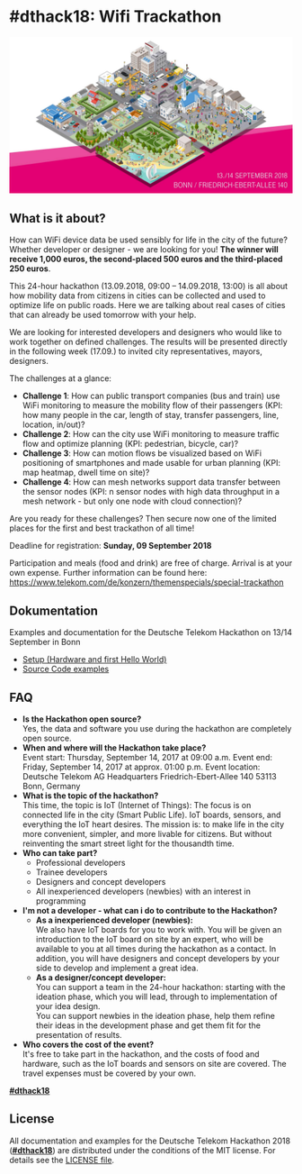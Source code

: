 # #dthack18: Wifi Trackathon

![#dthack18: Wifi Trackathon](assets/hackathon_banner.jpg)

## What is it about?
How can WiFi device data be used sensibly for life in the city of the future? Whether developer or designer - we are looking for you! **The winner will receive 1,000 euros, the second-placed 500 euros and the third-placed 250 euros**.   

This 24-hour hackathon (13.09.2018, 09:00 – 14.09.2018, 13:00) is all about how mobility data from citizens in cities can be collected and used to optimize life on public roads. Here we are talking about real cases of cities that can already be used tomorrow with your help.  

We are looking for interested developers and designers who would like to work together on defined challenges. The results will be presented directly in the following week (17.09.) to invited city representatives, mayors, designers.  

The challenges at a glance:
* **Challenge 1**: How can public transport companies (bus and train) use WiFi monitoring to measure the mobility flow of their passengers (KPI: how many people in the car, length of stay, transfer passengers, line, location, in/out)?
* **Challenge 2**: How can the city use WiFi monitoring to measure traffic flow and optimize planning (KPI: pedestrian, bicycle, car)?
* **Challenge 3**: How can motion flows be visualized based on WiFi positioning of smartphones and made usable for urban planning (KPI: map heatmap, dwell time on site)?
* **Challenge 4**: How can mesh networks support data transfer between the sensor nodes (KPI: n sensor nodes with high data throughput in a mesh network - but only one node with cloud connection)?  

Are you ready for these challenges? Then secure now one of the limited places for the first and best trackathon of all time!  

Deadline for registration: **Sunday, 09 September 2018**

Participation and meals (food and drink) are free of charge. Arrival is at your own expense.
Further information can be found here:
https://www.telekom.com/de/konzern/themenspecials/special-trackathon


## Dokumentation
Examples and documentation for the Deutsche Telekom Hackathon on 13/14 September in Bonn

* [Setup (Hardware and first Hello World)](documentation/setup.md)
* [Source Code examples](documentation/sourcecode.md)

## FAQ
* **Is the Hackathon open source?**  
  Yes, the data and software you use during the hackathon are completely open source.  
* **When and where will the Hackathon take place?**  
  Event start: Thursday, September 14, 2017 at 09:00 a.m.
  Event end: Friday, September 14, 2017 at approx. 01:00 p.m.
  Event location:
  Deutsche Telekom AG Headquarters
  Friedrich-Ebert-Allee 140
  53113 Bonn, Germany
* **What is the topic of the hackathon?**  
  This time, the topic is IoT (Internet of Things): The focus is on connected life in the city (Smart Public Life). IoT boards, sensors, and everything the IoT heart desires. The mission is: to make life in the city more convenient, simpler, and more livable for citizens. But without reinventing the smart street light for the thousandth time.
* **Who can take part?**
  * Professional developers
  * Trainee developers
  * Designers and concept developers
  * All inexperienced developers (newbies) with an interest in programming
* **I'm not a developer - what can i do to contribute to the Hackathon?**
  * **As a inexperienced developer (newbies):**  
  We also have IoT boards for you to work with. You will be given an introduction to the IoT board on site by an expert, who will be available to you at all times during the hackathon as a contact. In addition, you will have designers and concept developers by your side to develop and implement a great idea.
  * **As a designer/concept developer:**  
  You can support a team in the 24-hour hackathon: starting with the ideation phase, which you will lead, through to implementation of your idea design.  
  You can support newbies in the ideation phase, help them refine their ideas in the development phase and get them fit for the presentation of results.
* **Who covers the cost of the event?**  
  It's free to take part in the hackathon, and the costs of food and hardware, such as the IoT boards and sensors on site are covered. The travel expenses must be covered by your own.


[**#dthack18**](https://github.com/iCounterBOX/dthack18/wiki)

## License
All documentation and examples for the Deutsche Telekom Hackathon 2018 ([**#dthack18**](https://twitter.com/hashtag/dthack18)) are distributed under the conditions of the MIT license. For details see the [LICENSE file](LICENSE).
